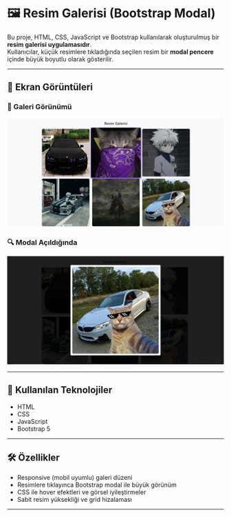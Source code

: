 # 🖼️ Resim Galerisi (Bootstrap Modal)

Bu proje, HTML, CSS, JavaScript ve Bootstrap kullanılarak oluşturulmuş bir **resim galerisi uygulamasıdır**.  
Kullanıcılar, küçük resimlere tıkladığında seçilen resim bir **modal pencere** içinde büyük boyutlu olarak gösterilir.

---

## 📸 Ekran Görüntüleri

### 🔳 Galeri Görünümü
![galeri](images/galeri.jpg)

### 🔍 Modal Açıldığında
![modal](images/modal.jpg)


---

## 🚀 Kullanılan Teknolojiler

- HTML
- CSS
- JavaScript
- Bootstrap 5

---

## 🛠️ Özellikler

- Responsive (mobil uyumlu) galeri düzeni
- Resimlere tıklayınca Bootstrap modal ile büyük görünüm
- CSS ile hover efektleri ve görsel iyileştirmeler
- Sabit resim yüksekliği ve grid hizalaması

---
